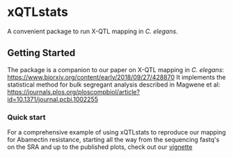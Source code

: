 # xQTLstats

A convenient package to run X-QTL mapping in *C. elegans*. 
## Getting Started

The package is a companion to our paper on X-QTL mapping in *C. elegans*: https://www.biorxiv.org/content/early/2018/09/27/428870
It implements the statistical method for bulk segregant analysis described in Magwene et al: https://journals.plos.org/ploscompbiol/article?id=10.1371/journal.pcbi.1002255


### Quick start

For a comprehensive example of using xQTLstats to reproduce our mapping for Abamectin resistance, starting all the way from the sequencing fastq's on the SRA and up to the published plots, check out our [vignette](https://rpubs.com/eyalbd/738801) 